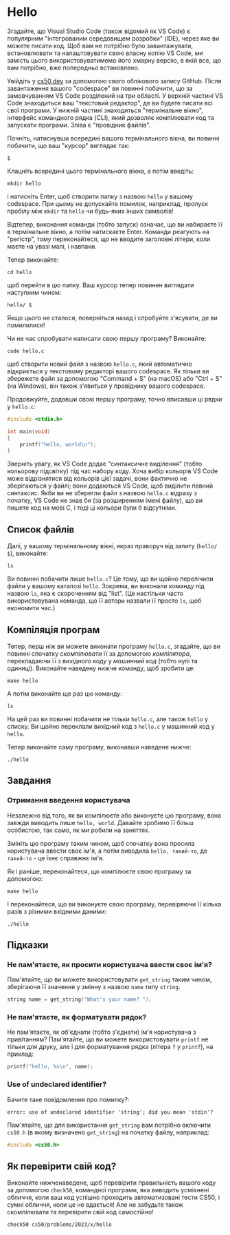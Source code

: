 # Hello

Згадайте, що Visual Studio Code (також відомий як VS Code) є популярним "інтегрованим середовищем розробки" (IDE), через яке ви можете писати код. Щоб вам не потрібно було завантажувати, встановлювати та налаштовувати свою власну копію VS Code, ми замість цього використовуватимемо його хмарну версію, в якій все, що вам потрібно, вже попередньо встановлено.

Увійдіть у [cs50.dev](https://cs50.dev/) за допомогою свого облікового запису GitHub. Після завантаження вашого "codespace" ви повинні побачити, що за замовчуванням VS Code розділений на три області. У верхній частині VS Code знаходиться ваш "текстовий редактор", де ви будете писати всі свої програми. У нижній частині знаходиться "термінальне вікно", інтерфейс командного рядка (CLI), який дозволяє компілювати код та запускати програми. Зліва є "провідник файлів".

Почніть, натиснувши всередині вашого термінального вікна, ви повинні побачити, що ваш "курсор" виглядає так:

```plaintext
$
```

Клацніть всередині цього термінального вікна, а потім введіть:

```plaintext
mkdir hello
```

і натисніть Enter, щоб створити папку з назвою `hello` у вашому codespace. При цьому не допускайте помилок, наприклад, пропуск пробілу між `mkdir` та `hello` чи будь-яких інших символів!

Відтепер, виконання команди (тобто запуск) означає, що ви набираєте її в термінальне вікно, а потім натискаєте Enter. Команди реагують на "регістр", тому переконайтеся, що не вводите заголовні літери, коли маєте на увазі малі, і навпаки.

Тепер виконайте:

```plaintext
cd hello
```

щоб перейти в цю папку. Ваш курсор тепер повинен виглядати наступним чином:

```plaintext
hello/ $
```

Якщо цього не сталося, поверніться назад і спробуйте з'ясувати, де ви помилилися!

Чи не час спробувати написати свою першу програму? Виконайте:

```plaintext
code hello.c
```

щоб створити новий файл з назвою `hello.c`, який автоматично відкриється у текстовому редакторі вашого codespace. Як тільки ви збережете файл за допомогою "Command + S" (на macOS) або "Ctrl + S" (на Windows), він також з'явиться у провіднику вашого codespace.

Продовжуйте, додавши свою першу програму, точно вписавши ці рядки у `hello.c`:

```c
#include <stdio.h>

int main(void)
{
    printf("hello, world\n");
}
```

Зверніть увагу, як VS Code додає "синтаксичне виділення" (тобто кольорову підсвітку) під час набору коду. Хоча вибір кольорів VS Code може відрізнятися від кольорів цієї задачі, вони фактично не зберігаються у файлі; вони додаються VS Code, щоб виділити певний синтаксис. Якби ви не зберегли файл з назвою `hello.c` відразу з початку, VS Code не знав би (за розширенням імені файлу), що ви пишете код на мові C, і тоді ці кольори були б відсутніми.

## Список файлів

Далі, у вашому термінальному вікні, якраз праворуч від запиту (`hello/ $`), виконайте:

```plaintext
ls
```

Ви повинні побачити лише `hello.c`? Це тому, що ви щойно перелічили файли у вашому каталозі `hello`. Зокрема, ви виконали команду під назвою `ls`, яка є скороченням від "list". (Це настільки часто використовувана команда, що її автори назвали її просто `ls`, щоб економити час.)

## Компіляція програм

Тепер, перш ніж ви можете виконати програму `hello.c`, згадайте, що ви повинні спочатку *скомпілювати* її за допомогою *компілятора*, перекладаючи її з *вихідного коду* у *машинний код* (тобто нулі та одиниці). Виконайте наведену нижче команду, щоб зробити це:

```plaintext
make hello
```

А потім виконайте ще раз цю команду:

```plaintext
ls
```

На цей раз ви повинні побачити не тільки `hello.c`, але також `hello` у списку. Ви щойно переклали вихідний код з `hello.c` у машинний код у `hello`.

Тепер виконайте саму програму, виконавши наведене нижче:

```plaintext
./hello
```

## Завдання

### Отримання введення користувача

Незалежно від того, як ви компілюєте або виконуєте цю програму, вона завжди виводить лише `hello, world`. Давайте зробимо її більш особистою, так само, як ми робили на заняттях.

Змініть цю програму таким чином, щоб спочатку вона просила користувача ввести своє ім'я, а потім виводила `hello, такий-то`, де `такий-то` - це їхнє справжнє ім'я.

Як і раніше, переконайтеся, що компілюєте свою програму за допомогою:

```plaintext
make hello
```

І переконайтеся, що ви виконуєте свою програму, перевіряючи її кілька разів з різними вхідними даними:

```plaintext
./hello
```

## Підказки

### Не пам'ятаєте, як просити користувача ввести своє ім'я?

Пам'ятайте, що ви можете використовувати `get_string` таким чином, зберігаючи її значення у змінну з назвою `name` типу `string`.

```c
string name = get_string("What's your name? ");
```

### Не пам'ятаєте, як форматувати рядок?

Не пам'ятаєте, як об'єднати (тобто з'єднати) ім'я користувача з привітанням? Пам'ятайте, що ви можете використовувати `printf` не тільки для друку, але і для форматування рядка (літера `f` у `printf`), на приклад:

```c
printf("hello, %s\n", name);
```

### Use of undeclared identifier?

Бачите таке повідомлення про помилку?:

```plaintext
error: use of undeclared identifier 'string'; did you mean 'stdin'?
```

Пам'ятайте, що для використання `get_string` вам потрібно включити `cs50.h` (в якому визначено `get_string`) на початку файлу, наприклад:

```c
#include <cs50.h>
```

## Як перевірити свій код?

Виконайте нижченаведене, щоб перевірити правильність вашого коду за допомогою `check50`, командної програми, яка виводить усміхнені обличчя, коли ваш код успішно проходить автоматизовані тести CS50, і сумні обличчя, коли це не вдається! Але не забудьте також скомпілювати та перевірити свій код самостійно!

```plaintext
check50 cs50/problems/2023/x/hello
```
